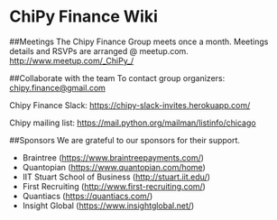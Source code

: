 # ChiPy Finance Wiki

##Meetings
The Chipy Finance Group meets once a month. Meetings details and RSVPs are arranged @ meetup.com.
http://www.meetup.com/_ChiPy_/

##Collaborate with the team
To contact group organizers: chipy.finance@gmail.com

Chipy Finance Slack: 
https://chipy-slack-invites.herokuapp.com/

Chipy mailing list: 
https://mail.python.org/mailman/listinfo/chicago

##Sponsors
We are grateful to our sponsors for their support.

- Braintree (https://www.braintreepayments.com/)
- Quantopian (https://www.quantopian.com/home)
- IIT Stuart School of Business (http://stuart.iit.edu/)
- First Recruiting (http://www.first-recruiting.com/)
- Quantiacs (https://quantiacs.com/)
- Insight Global (https://www.insightglobal.net/)


